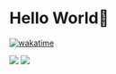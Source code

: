 # Hello World👋
<!--START_SECTION:waka-->
<!--END_SECTION:waka-->
[![wakatime](https://wakatime.com/badge/user/ccc75e53-565f-4b31-af67-6b04ea94f56b.svg)](https://wakatime.com/@ccc75e53-565f-4b31-af67-6b04ea94f56b)


<img src="https://img.shields.io/badge/.NET-E34F26?style=for-the-badge&logo=.NET&logoColor=#512BD4">
<img src="https://img.shields.io/badge/git-F05032?style=for-the-badge&logo=git&logoColor=white">
<!--
**lovh/lovh** is a ✨ _special_ ✨ repository because its `README.md` (this file) appears on your GitHub profile.

Here are some ideas to get you started:

- 🔭 I’m currently working on ...
- 🌱 I’m currently learning ...
- 👯 I’m looking to collaborate on ...
- 🤔 I’m looking for help with ...
- 💬 Ask me about ...
- 📫 How to reach me: ...
- 😄 Pronouns: ...
- ⚡ Fun fact: ...
-->


